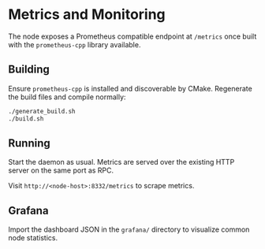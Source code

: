 # Metrics and Monitoring

The node exposes a Prometheus compatible endpoint at `/metrics` once built with the `prometheus-cpp` library available.

## Building

Ensure `prometheus-cpp` is installed and discoverable by CMake. Regenerate the build files and compile normally:

```bash
./generate_build.sh
./build.sh
```

## Running

Start the daemon as usual. Metrics are served over the existing HTTP server on the same port as RPC.

Visit `http://<node-host>:8332/metrics` to scrape metrics.

## Grafana

Import the dashboard JSON in the `grafana/` directory to visualize common node statistics.
